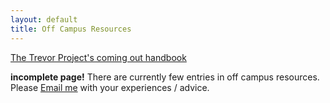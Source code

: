 ```yaml
---
layout: default
title: Off Campus Resources
---
```


[The Trevor Project's coming out handbook](https://www.thetrevorproject.org/resources/guide/the-coming-out-handbook/)


**incomplete page!**
There are currently few entries in off campus resources. Please [Email me](https://forms.gle/qLEyrVUhX9rszC376) with your experiences / advice.
